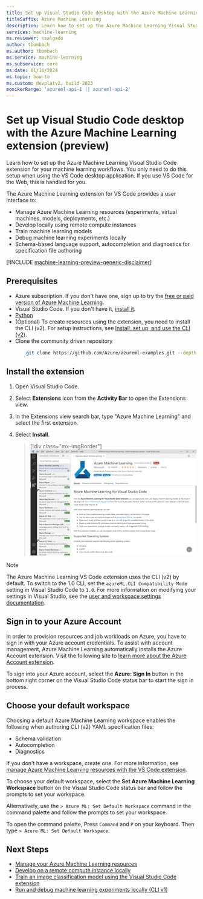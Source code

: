 ```yaml
---
title: Set up Visual Studio Code desktop with the Azure Machine Learning extension (preview)
titleSuffix: Azure Machine Learning
description: Learn how to set up the Azure Machine Learning Visual Studio Code extension.
services: machine-learning
ms.reviewer: ssalgado
author: tbombach
ms.author: tbombach
ms.service: machine-learning
ms.subservice: core
ms.date: 01/16/2024
ms.topic: how-to
ms.custom: devplatv2, build-2023
monikerRange: 'azureml-api-1 || azureml-api-2'
---
```


# Set up Visual Studio Code desktop with the Azure Machine Learning extension (preview)

Learn how to set up the Azure Machine Learning Visual Studio Code extension for your machine learning workflows. You only need to do this setup when using the VS Code desktop application. If you use VS Code for the Web, this is handled for you.

The Azure Machine Learning extension for VS Code provides a user interface to:

- Manage Azure Machine Learning resources (experiments, virtual machines, models, deployments, etc.)
- Develop locally using remote compute instances
- Train machine learning models
- Debug machine learning experiments locally
- Schema-based language support, autocompletion and diagnostics for specification file authoring

[!INCLUDE [machine-learning-preview-generic-disclaimer](includes/machine-learning-preview-generic-disclaimer.md)]

## Prerequisites

- Azure subscription. If you don't have one, sign up to try the [free or paid version of Azure Machine Learning](https://azure.microsoft.com/free/).
- Visual Studio Code. If you don't have it, [install it](https://code.visualstudio.com/docs/setup/setup-overview).
- [Python](https://www.python.org/downloads/)
- (Optional) To create resources using the extension, you need to install the CLI (v2). For setup instructions, see [Install, set up, and use the CLI (v2)](how-to-configure-cli.md).
- Clone the community driven repository
    ```bash
        git clone https://github.com/Azure/azureml-examples.git --depth 1
    ```

## Install the extension

1. Open Visual Studio Code.
1. Select **Extensions** icon from the **Activity Bar** to open the Extensions view.
1. In the Extensions view search bar, type "Azure Machine Learning" and select the first extension.
1. Select **Install**.

    > [!div class="mx-imgBorder"]
    > ![Install Azure Machine Learning VS Code Extension](./media/how-to-setup-vs-code/install-aml-vscode-extension.PNG)

> [!NOTE]
> The Azure Machine Learning VS Code extension uses the CLI (v2) by default. To switch to the 1.0 CLI, set the `azureML.CLI Compatibility Mode` setting in Visual Studio Code to `1.0`. For more information on modifying your settings in Visual Studio, see the [user and workspace settings documentation](https://code.visualstudio.com/docs/getstarted/settings).

## Sign in to your Azure Account

In order to provision resources and job workloads on Azure, you have to sign in with your Azure account credentials. To assist with account management, Azure Machine Learning automatically installs the Azure Account extension. Visit the following site to [learn more about the Azure Account extension](https://marketplace.visualstudio.com/items?itemName=ms-vscode.azure-account).

To sign into your Azure account, select the **Azure: Sign In** button in the bottom right corner on the Visual Studio Code status bar to start the sign in process.

## Choose your default workspace

Choosing a default Azure Machine Learning workspace enables the following when authoring CLI (v2) YAML specification files:

- Schema validation
- Autocompletion
- Diagnostics

If you don't have a workspace, create one. For more information, see [manage Azure Machine Learning resources with the VS Code extension](how-to-manage-resources-vscode.md).

To choose your default workspace, select the **Set Azure Machine Learning Workspace** button on the Visual Studio Code status bar and follow the prompts to set your workspace.

Alternatively, use the `> Azure ML: Set Default Workspace` command in the command palette and follow the prompts to set your workspace.

To open the command palette, Press `Command` and `P` on your keyboard. Then type `> Azure ML: Set Default Workspace`. 

## Next Steps

- [Manage your Azure Machine Learning resources](how-to-manage-resources-vscode.md)
- [Develop on a remote compute instance locally](how-to-launch-vs-code-remote.md)
- [Train an image classification model using the Visual Studio Code extension](tutorial-train-deploy-image-classification-model-vscode.md)
- [Run and debug machine learning experiments locally (CLI v1)](./v1/how-to-debug-visual-studio-code.md)
